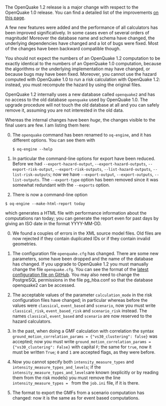 The OpenQuake 1.2 release is a major change with respect to the OpenQuake 1.0 release.
You can find a detailed list of the improvements [on this page](https://github.com/gem/oq-engine/wiki/What's-new-in-OpenQuake-1.2).

A few new features were added and the performance of all calculators has been improved significatively. In some cases even of several orders of magnitude! Moreover the database name and schema have changed, the underlying dependencies have changed and a lot of bugs were fixed. Most of the changes have been backward compatible though.

You should not expect the numbers of an OpenQuake 1.2 computation to be exactly identical to the numbers
of an OpenQuake 1.0 computation, because the algorithms or the underlying implementation may have changed,
or because bugs may have been fixed. Moreover, you cannot use the hazard computed with OpenQuake 1.0
to run a risk calculation with OpenQuake 1.2: instead, you must recompute the hazard by using the original
files.

OpenQuake 1.2 internally uses a new database called `openquake2` and has no access to the
old database `openquake` used by OpenQuake 1.0. The upgrade procedure will not
touch the old database at all and you can safely remove it, assuming you are not interested in
the old data.

Whereas the internal changes have been *huge*, the changes visible to the final users are few.
I am listing them here:

0. The `openquake` command has been renamed to `oq-engine`, and it has different options.
   You can see them with

   `$ oq-engine --help`

1. In particular the command-line options for export have
   been reduced. Before we had `--export-hazard-output`, `--export-hazard-outputs`,
   `--export-risk-output`, `--export-risk-outputs`, `--list-hazard-outputs`, `--list-risk-outputs`;
   now we have `--export-output`, `--export-outputs`, `--list-outputs`. The ``--export-type`` option
   has been removed since it was somewhat redundant with the ``--exports`` option.

2. There is now a command-line option

  `$ oq-engine --make-html-report today`

   which generates a HTML file with performance information about the computations ran today;
   you can generate the report even for past days by giving an ISO date in the format YYYY-MM-DD.
 
0. We found a couples of errors in the XML source model files. Old files are now rejected if
   they contain duplicated IDs or if they contain invalid geometries.

1. The configuration file `openquake.cfg` has changed. There are some new parameters, some have been
   dropped and the name of the database has changed. If you upgrade to OpenQuake 1.2 you must
   manually change the file `openquake.cfg`. You can see the format of the [latest configuration file on GitHub](https://github.com/gem/oq-engine/blob/master/openquake.cfg). You may also need to change the
   PostgreSQL permissions in the file pg_hba.conf so that the database openquake2 can be accessed.

3. The acceptable values of the parameter `calculation_mode` in the risk configuration files have
   changed; in particular whereas before the values were `classical`, `event_based` and
   `scenario`, now you must write `classical_risk`, `event_based_risk` and `scenario_risk` instead.
   The names  `classical`, `event_based` and `scenario` are now reserved to the hazard calculators.

4. In the past, when doing a GMF calculation with correlation the syntax `ground_motion_correlation_params = {"vs30_clustering": false}` was accepted; now you must write `ground_motion_correlation_params = {"vs30_clustering": False}` with capital `F`; the same for `true`, now it must be written `True`;
`0` and `1` are accepted flags, as they were before.

5. Now you cannot specify both `intensity_measure_types` and `intensity_measure_types_and_levels`; if
   the `intensity_measure_types_and_levels`are known (explicitly or by reading them from the risk models)
   you must remove the line `intensity_measure_types = ` from the `job.ini` file, if it is there.

6. The format to export the GMFs from a scenario computation has changed: now it is the same as
   for event based computations.